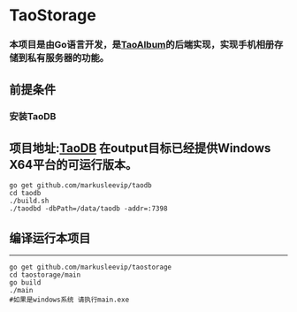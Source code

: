 # TaoStorage
### 本项目是由Go语言开发，是[TaoAlbum](https://github.com/markusleevip/TaoAlbum-android)的后端实现，实现手机相册存储到私有服务器的功能。

## 前提条件
### 安装TaoDB
项目地址:[TaoDB](https://github.com/markusleevip/taodb)
在output目标已经提供Windows X64平台的可运行版本。
-----------
	go get github.com/markusleevip/taodb
	cd taodb
	./build.sh
	./taodbd -dbPath=/data/taodb -addr=:7398


##  编译运行本项目 
-----------
    go get github.com/markusleevip/taostorage
    cd taostorage/main
    go build
    ./main 
    #如果是windows系统 请执行main.exe
    



